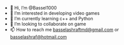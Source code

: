 - 👋 Hi, I’m @Bassel1000
- 👀 I’m interested in developing video games
- 🌱 I’m currently learning c++ and Python
- 💞️ I’m looking to collaborate on game
- 📫 How to reach me basselashraftmd@gmail.com or basselashraf@hotmail.com

<!---
Bassel1000/Bassel1000 is a ✨ special ✨ repository because its `README.md` (this file) appears on your GitHub profile.
You can click the Preview link to take a look at your changes.
--->
